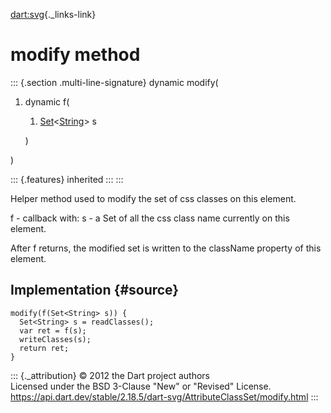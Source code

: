 [dart:svg](../../dart-svg/dart-svg-library){._links-link}

modify method
=============

::: {.section .multi-line-signature}
dynamic modify(

1.  dynamic f(
    1.  [Set](../../dart-core/set-class)\<[String](../../dart-core/string-class)\>
        s

    )

)

::: {.features}
inherited
:::
:::

Helper method used to modify the set of css classes on this element.

f - callback with: s - a Set of all the css class name currently on this
element.

After f returns, the modified set is written to the className property
of this element.

Implementation {#source}
--------------

``` {.language-dart data-language="dart"}
modify(f(Set<String> s)) {
  Set<String> s = readClasses();
  var ret = f(s);
  writeClasses(s);
  return ret;
}
```

::: {._attribution}
© 2012 the Dart project authors\
Licensed under the BSD 3-Clause \"New\" or \"Revised\" License.\
<https://api.dart.dev/stable/2.18.5/dart-svg/AttributeClassSet/modify.html>
:::
